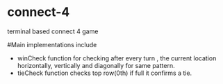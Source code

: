 ﻿# connect-4
terminal based connect 4 game

#Main implementations include
- winCheck function for checking after every turn , the current location horizontally, vertically and diagonally for same pattern.
- tieCheck function checks top row(0th) if full it confirms a tie.
